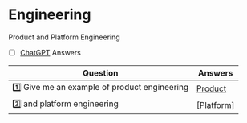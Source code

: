# Engineering

Product and Platform Engineering

- [ ] [ChatGPT](https://chat.openai.com/) Answers

| Question | Answers |
|-|-|
| :one: Give me an example of product engineering | [Product](ChatGPT/Product.md) |
| :two: and platform engineering                  | [Platform]
